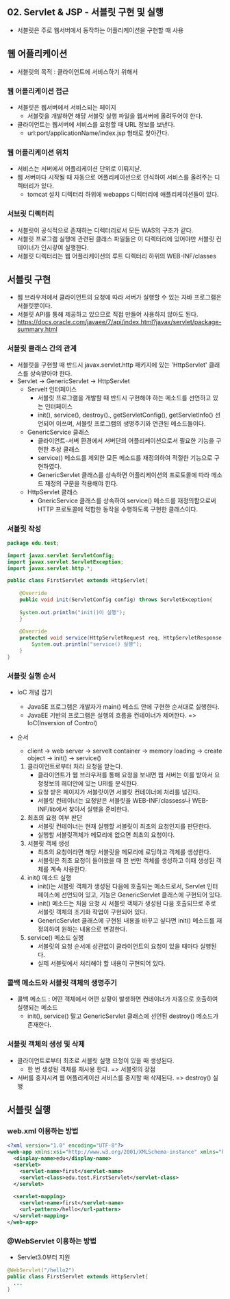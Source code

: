 ## 02. Servlet & JSP - 서블릿 구현 및 실행

- 서블릿은 주로 웹서버에서 동작하는 어플리케이션을 구현할 때 사용

## 웹 어플리케이션

- 서블릿의 목적 : 클라이언트에 서비스하기 위해서

### 웹 어플리케이션 접근

- 서블릿은 웹서버에서 서비스되는 페이지
  - 서블릿을 개발하면 해당 서블릿 실행 파일을 웹서버에 올려두어야 한다.
- 클라이언트는 웹서버에 서비스를 요청할 때 URL 정보를 보낸다.
  - url:port/applicationName/index.jsp 형태로 찾아간다.

### 웹 어플리케이션 위치

- 서비스는 서버에서 어플리케이션 단위로 이뤄지낟.
- 웹 서버마다 시작될 때 자동으로 어플리케이션으로 인식하여 서비스를 올려주는 디렉터리가 있다.
  - tomcat 설치 디렉터리 하위에 webapps 디렉터리에 애플리케이션들이 있다.

### 서브릿 디렉터리

- 서블릿이 공식적으로 존재하는 디렉터리로서 모든 WAS의 구조가 같다.
- 서블릿 프로그램 실행에 관련된 클래스 파일들은 이 디렉터리에 있어야만 서블릿 컨테이너가 인시갛여 실행한다.
- 서블릿 디렉터리는 웹 어플리케이션의 루트 디렉터리 하위의 WEB-INF/classes

## 서블릿 구현

- 웹 브라우저에서 클라이언트의 요청에 따라 서버가 실행할 수 있는 자바 프로그램은 서블릿뿐이다.
- 서블릿 API를 통해 제공하고 있으므로 직접 만들어 사용하지 않아도 된다.
- https://docs.oracle.com/javaee/7/api/index.html?javax/servlet/package-summary.html

### 서블릿 클래스 간의 관계

- 서블릿을 구현할 때 반드시 javax.servlet.http 패키지에 있는 'HttpServlet' 클래스를 상속받아야 한다.
- Servlet -> GenericServlet -> HttpServlet
  - Servelt 인터페이스
    - 서블릿 프로그램을 개발할 때 반드시 구현해야 하는 메소드를 선언하고 있는 인터페이스
    - init(), service(), destroy()., getServletConfig(), getServletInfo() 선언되어 이쓰며, 서블릿 프로그램의 생명주기와 연관된 메소드들이다.
  - GenericService 클래스
    - 클라이언트-서버 환경에서 서버단의 어플리케이션으로서 필요한 기능을 구현한 추상 클래스
    - service() 메소드를 제외한 모든 메소드를 재정의하여 적절한 기능으로 구현하였다.
    - GenericServlet 클래스를 상속하면 어플리케이션의 프로토콜에 따라 메소드 재정의 구문을 적용해야 한다.
  - HttpServlet 클래스
    - GnericService 클래스를 상속하여 service() 메소드를 재정의함으로써 HTTP 프로토콜에 적합한 동작을 수행하도록 구현한 클래스이다.

### 서블릿 작성

```java
package edu.test;

import javax.servlet.ServletConfig;
import javax.servlet.ServletException;
import javax.servlet.http.*;

public class FirstServlet extends HttpServlet{
	
	@Override
	public void init(ServletConfig config) throws ServletException{
		
	System.out.println("init()이 실행");
	}
	
	@Override
	protected void service(HttpServletRequest req, HttpServletResponse resp) throws ServletException, IOException {
		System.out.println("service() 실행");
	}
}
```

### 서블릿 실행 순서

- IoC 개념 잡기

  - JavaSE 프로그램은 개발자가 main() 메소드 안에 구현한 순서대로 실행한다.
  - JavaEE 기반의 프로그램은 실행의 흐름을 컨테이너가 제어한다. => IoC(Inversion of Control)

- 순서

  - client -> web server -> servelt container -> memory loading -> create object -> init() -> service()

  1. 클라이언트로부터 처리 요청을 받는다.
     - 클라이언트가 웹 브라우저를 통해 요청을 보내면 웹 서버는 이를 받아서 요청정보의 헤더안에 있는 URI를 분석한다.
     - 요청 받은 페이지가 서블릿이면 서블릿 컨테이너에 처리를 넘긴다.
     - 서블릿 컨테이너는 요청받은 서블릿을 WEB-INF/classess나 WEB-INF/lib에서 찾아서 실행을 준비한다.
  2. 최초의 요청 여부 판단
     - 서블릿 컨테이너는 현재 실행할 서블릿이 최초의 요청인지를 판단한다.
     - 실행할 서블릿객체가 메모리에 없으면 최초의 요청이다.
  3. 서블릿 객체 생성
     - 최초의 요청이라면 해당 서블릿을 메모리에 로딩하고 객체를 생성한다.
     - 서블릿은 최초 요청이 들어왔을 때 한 번만 객체를 생성하고 이때 생성된 객체를 계속 사용한다.
  4. init() 메소드 실행
     - init()는 서블릿 객체가 생성된 다음에 호출되는 메소드로서, Servlet 인터페이스에 선언되어 있고, 기능은 GenericServlet 클래스에 구현되어 있다.
     - init() 메소드는 처음 요청 시 서블릿 객체가 생성된 다음 호출되므로 주로 서블릿 객체의 초기화 작업이 구현되어 있다.
     - GenericServlet 클래스에 구현된 내용을 바꾸고 싶다면  init() 메소드를 재정의하여 원하는 내용으로 변경한다.
  5. service() 메소드 실행
     - 서블릿의 요청 순서에 상관없이 클라이언트의 요청이 있을 때마다 실행된다.
     - 실제 서블릿에서 처리해야 할 내용이 구현되어 있다.

### 콜백 메소드와 서블릿 객체의 생명주기

- 콜백 메소드 : 어떤 객체에서 어떤 상황이 발생하면 컨테이너가 자동으로 호출하여 실행되는 메소드
  - init(), service() 말고 GenericServlet 클래스에 선언된 destroy() 메소드가 존재한다.

### 서블릿 객체의 생성 및 삭제

- 클라이언트로부터 최초로 서블릿 실행 요청이 있을 때 생성된다.
  - 한 번 생성된 객체를 재사용 한다. => 서블릿의 장점
- 서버를 중지시켜 웹 어플리케이션 서비스를 중지할 때 삭제된다. => destroy() 실행

## 서블릿 실행

### web.xml 이용하는 방법

```xml
<?xml version="1.0" encoding="UTF-8"?>
<web-app xmlns:xsi="http://www.w3.org/2001/XMLSchema-instance" xmlns="http://xmlns.jcp.org/xml/ns/javaee" xsi:schemaLocation="http://xmlns.jcp.org/xml/ns/javaee http://xmlns.jcp.org/xml/ns/javaee/web-app_3_1.xsd" id="WebApp_ID" version="3.1">
  <display-name>edu</display-name>
  <servlet>
  	<servlet-name>first</servlet-name>
  	<servlet-class>edu.test.FirstServlet</servlet-class>
  </servlet>
  
  <servlet-mapping>
	<servlet-name>first</servlet-name>  
	<url-pattern>/hello</url-pattern>
  </servlet-mapping>
</web-app>
```

### @WebServlet 이용하는 방법

- Servlet3.0부터 지원

```java
@WebServlet("/hello2")
public class FirstServlet extends HttpServlet{
  ...
}
```

